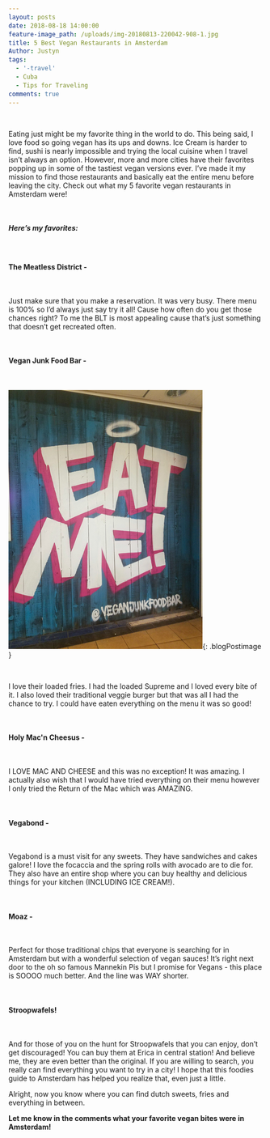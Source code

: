 ```yaml
---
layout: posts
date: 2018-08-18 14:00:00
feature-image_path: /uploads/img-20180813-220042-908-1.jpg
title: 5 Best Vegan Restaurants in Amsterdam
Author: Justyn
tags:
  - '-travel'
  - Cuba
  - Tips for Traveling
comments: true
---
```


&nbsp;

Eating just might be my favorite thing in the world to do. This being said, I love food so going vegan has its ups and downs. Ice Cream is harder to find, sushi is nearly impossible and trying the local cuisine when I travel isn’t always an option. However, more and more cities have their favorites popping up in some of the tastiest vegan versions ever. I’ve made it my mission to find those restaurants and basically eat the entire menu before leaving the city. Check out what my 5 favorite vegan restaurants in Amsterdam were!

&nbsp;

##### Here’s my favorites:

&nbsp;

#### The Meatless District -

&nbsp;

Just make sure that you make a reservation. It was very busy. There menu is 100% so I’d always just say try it all! Cause how often do you get those chances right? To me the BLT is most appealing cause that’s just something that doesn’t get recreated often.

&nbsp;

#### Vegan Junk Food Bar -

&nbsp;

![](/uploads/vegan-junk-food-bar-amsterdam.png){: .blogPostimage }

&nbsp;

I love their loaded fries. I had the loaded Supreme and I loved every bite of it. I also loved their traditional veggie burger but that was all I had the chance to try. I could have eaten everything on the menu it was so good!

&nbsp;

#### Holy Mac'n Cheesus -

&nbsp;

I LOVE MAC AND CHEESE and this was no exception! It was amazing. I actually also wish that I would have tried everything on their menu however I only tried the Return of the Mac which was AMAZING.

&nbsp;

#### Vegabond - &nbsp;

&nbsp;

Vegabond is a must visit for any sweets. They have sandwiches and cakes galore! I love the focaccia and the spring rolls with avocado are to die for. They also have an entire shop where you can buy healthy and delicious things for your kitchen (INCLUDING ICE CREAM!).

&nbsp;

#### Moaz -

&nbsp;

Perfect for those traditional chips that everyone is searching for in Amsterdam but with a wonderful selection of vegan sauces! It’s right next door to the oh so famous Mannekin Pis but I promise for Vegans - this place is SOOOO much better. And the line was WAY shorter.

&nbsp;

#### Stroopwafels!

&nbsp;

And for those of you on the hunt for Stroopwafels that you can enjoy, don’t get discouraged! You can buy them at Erica in central station! And believe me, they are even better than the original. If you are willing to search, you really can find everything you want to try in a city! I hope that this foodies guide to Amsterdam has helped you realize that, even just a little.

Alright, now you know where you can find dutch sweets, fries and everything in between.

**Let me know in the comments what your favorite vegan bites were in Amsterdam!**
